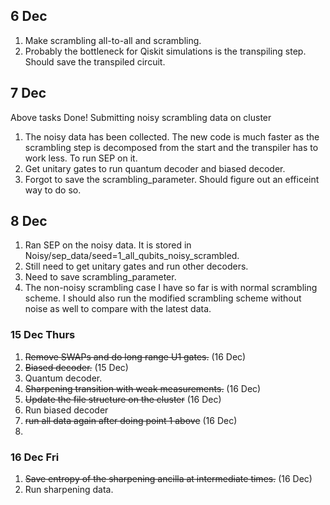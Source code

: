 ## 6 Dec
1. Make scrambling all-to-all and scrambling.
2. Probably the bottleneck for Qiskit simulations is the transpiling step. Should save the transpiled circuit.

## 7 Dec
Above tasks Done!
Submitting noisy scrambling data on cluster
1. The noisy data has been collected. The new code is much faster as the scrambling step is decomposed from the start and the transpiler has to work less. To run SEP on it.
2. Get unitary gates to run quantum decoder and biased decoder.
3. Forgot to save the scrambling_parameter. Should figure out an efficeint way to do so.

## 8 Dec
1. Ran SEP on the noisy data. It is stored in Noisy/sep_data/seed=1_all_qubits_noisy_scrambled.
2. Still need to get unitary gates and run other decoders. 
3. Need to save scrambling_parameter.
4. The non-noisy scrambling case I have so far is with normal scrambling scheme. I should also run the modified scrambling scheme without noise as well to compare with the latest data.


### 15 Dec Thurs
1. ~~Remove SWAPs and do long range U1 gates.~~ (16 Dec)
2. ~~Biased decoder.~~ (15 Dec)
3. Quantum decoder.
4. ~~Sharpening transition with weak measurements.~~ (16 Dec)
5. ~~Update the file structure on the cluster~~ (16 Dec)
6. Run biased decoder
7. ~~run all data again after doing point 1 above~~ (16 Dec)
8. 

### 16 Dec Fri
1. ~~Save entropy of the sharpening ancilla at intermediate times.~~ (16 Dec)
2. Run sharpening data.
